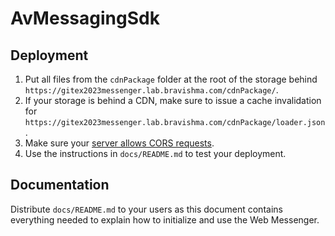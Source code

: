 # AvMessagingSdk

## Deployment

1. Put all files from the `cdnPackage` folder at the root of the storage behind `https://gitex2023messenger.lab.bravishma.com/cdnPackage/`.
2. If your storage is behind a CDN, make sure to issue a cache invalidation for `https://gitex2023messenger.lab.bravishma.com/cdnPackage/loader.json`.
3. Make sure your [server allows CORS requests](https://enable-cors.org/server.html).
4. Use the instructions in `docs/README.md` to test your deployment.

## Documentation

Distribute `docs/README.md` to your users as this document contains everything needed to explain how to initialize and use the Web Messenger.
